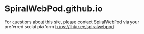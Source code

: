 # SpiralWebPod.github.io

For questions about this site, please contact SpiralWebPod via your preferred social platform
https://linktr.ee/spiralwebpod
